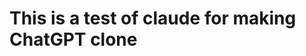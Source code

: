 <!-- Suggested code may be subject to a license. Learn more: ~LicenseLog:3972419880. -->
# This is a test of claude for making ChatGPT clone